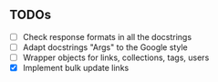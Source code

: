 ## TODOs
- [ ] Check response formats in all the docstrings
- [ ] Adapt docstrings "Args" to the Google style
- [ ] Wrapper objects for links, collections, tags, users
- [x] Implement bulk update links